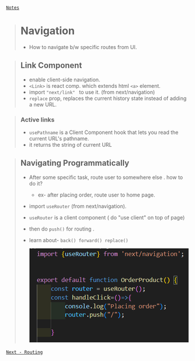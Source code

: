 [```Notes```](../README.md)

> # Navigation
>
> - How to navigate b/w  specific routes from UI.

> ## Link Component
>
> - enable client-side navigation.
> - ```<Link>``` is react comp. which extends html ```<a>``` element.
> - import ```"next/link" ``` to use it. (from next/navigation)
> - ```replace``` prop, replaces the current history state instead of adding a new URL.

> ### Active links
>
> - ```usePathname```  is a Client Component hook that lets you read the current URL's pathname.
> -    it returns the string of current URL

> ## Navigating Programmatically
>
> - After some specific task, route user to somewhere else . how to do it?
>   -  ex- after placing order, route user to home page.
> -  import ```useRouter``` (from next/navigation).
> -  ```useRouter``` is a client component  ( do "use client" on top of page)
> -  then do ```push()``` for routing .
> -  learn about- ```back() forward() replace()``` 
>
>      ![alt text](image-3.png)

[```Next - Routing```](./Routing.md)
